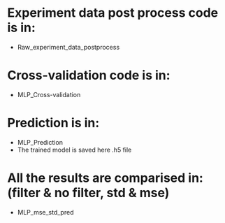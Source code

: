 # Experiment data post process code is in:
- Raw_experiment_data_postprocess
# Cross-validation code is in:
- MLP_Cross-validation
# Prediction is in:
- MLP_Prediction 
- The trained model is saved here .h5 file
# All the results are comparised in: (filter & no filter, std & mse)
- MLP_mse_std_pred
